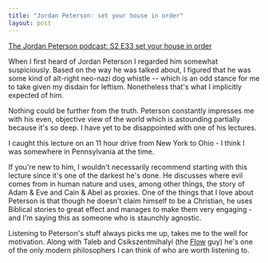 ```yaml
---
title: "Jordan Peterson: set your house in order"
layout: post
---
```


[The Jordan Peterson podcast: S2 E33 set your house in order](
https://www.jordanbpeterson.com/podcast/s2-33-set-your-house-in-order/)

When I first heard of Jordan Peterson I regarded him somewhat suspiciously.
Based on the way he was talked about, I figured that he was some kind of
alt-right neo-nazi dog whistle -- which is an odd stance for me to take given
my disdain for leftism. Nonetheless that's what I implicitly expected of him.

Nothing could be further from the truth. Peterson constantly impresses me with
his even, objective view of the world which is astounding partially because
it's so deep. I have yet to be disappointed with one of his lectures.

I caught this lecture on an 11 hour drive from New York to Ohio - I think I was
somewhere in Pennsylvania at the time.

If you're new to him, I wouldn't necessarily recommend starting with this
lecture since it's one of the darkest he's done. He discusses where evil comes
from in human nature and uses, among other things, the story of Adam & Eve and
Cain & Abel as proxies. One of the things that I love about Peterson is that
though he doesn't claim himself to be a Christian, he uses Biblical stories to
great effect and manages to make them very engaging - and I'm saying this as
someone who is staunchly agnostic.

Listening to Peterson's stuff always picks me up, takes me to the well for
motivation. Along with Taleb and Csikszentmihalyi (the
[Flow](https://www.amazon.com/Flow-Psychology-Experience-Perennial-Classics/dp/0061339202)
guy) he's one of the only modern philosophers I can think of who are worth
listening to.
